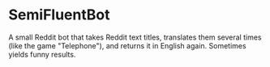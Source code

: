 # SemiFluentBot
A small Reddit bot that takes Reddit text titles, translates them several times (like the game "Telephone"), and returns it in English again. Sometimes yields funny results.
